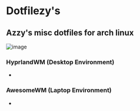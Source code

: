 # Dotfilezy's
## Azzy's misc dotfiles for arch linux

![image](https://github.com/AzzyB/hyprarchy/blob/main/arch.png)

### HyprlandWM (Desktop Environment)
* 

### AwesomeWM (Laptop Environment)
* 
